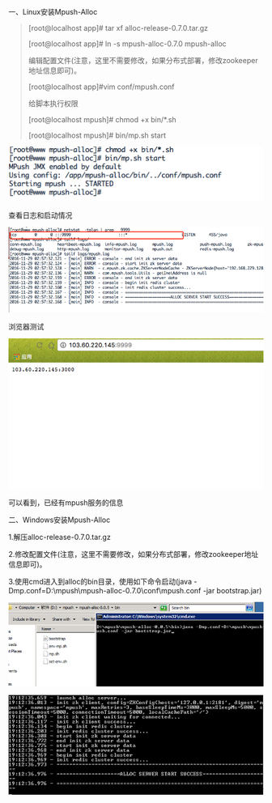 一、Linux安装Mpush-Alloc

> \[root@localhost app\]\# tar xf alloc-release-0.7.0.tar.gz
> 
> \[root@localhost app\]\# ln -s mpush-alloc-0.7.0 mpush-alloc
> 
> 编辑配置文件\(注意，这里不需要修改，如果分布式部署，修改zookeeper地址信息即可\)。
> 
> \[root@localhost app\]\#vim conf\/mpush.conf
> 
> 给脚本执行权限
> 
> \[root@localhost mpush\]\# chmod +x bin\/\*.sh
> 
> \[root@localhost mpush\]\# bin\/mp.sh start

![](/assets/alloc01.png)

查看日志和启动情况

![](/assets/alloc02.png)

浏览器测试

![](/assets/alloc05.png)

可以看到，已经有mpush服务的信息

二、Windows安装Mpush-Alloc

1.解压alloc-release-0.7.0.tar.gz

2.修改配置文件\(注意，这里不需要修改，如果分布式部署，修改zookeeper地址信息即可\)。

3.使用cmd进入到alloc的bin目录，使用如下命令启动\(java -Dmp.conf=D:\mpush\mpush-alloc-0.7.0\conf\mpush.conf -jar bootstrap.jar\)

![](/assets/alloc03.png)

![](/assets/alloc04.png)

